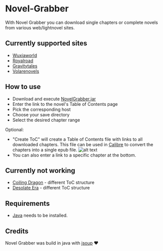 # Novel-Grabber
With Novel Grabber you can download single chapters or complete novels from various web/lightnovel sites.

## Currently supported sites
* [Wuxiaworld](https://wuxiaworld.com/)
* [Royalroad](https://royalroad.com/)
* [Gravitytales](https://gravitytales.com/)
* [Volarenovels](https://volarenovels.com/)

## How to use
* Download and execute [NovelGrabber.jar](https://github.com/Flameish/Novel-Grabber/raw/master/NovelGrabber.jar)
* Enter the link to the novel's Table of Contents page
* Pick the corresponding host
* Choose your save directory
* Select the desired chapter range 

Optional:
* "Create ToC" will create a Table of Contents file with links to all downloaded chapters. This file can be used in [Calibre](https://calibre-ebook.com/) to convert the chapters into a single epub file.
![alt text](https://i.imgur.com/RJrQV0G.jpg) <br>
* You can also enter a link to a specific chapter at the bottom.

## Currently not working
* [Coiling Dragon](https://www.wuxiaworld.com/novel/coiling-dragon-preview) - different ToC structure
* [Desolate Era](https://www.wuxiaworld.com/novel/desolate-era) - different ToC structure

## Requirements
* [Java](https://www.java.com/en/) needs to be installed.

## Credits
Novel Grabber was build in java with [jsoup](https://www.jsoup.org/) :heart:
